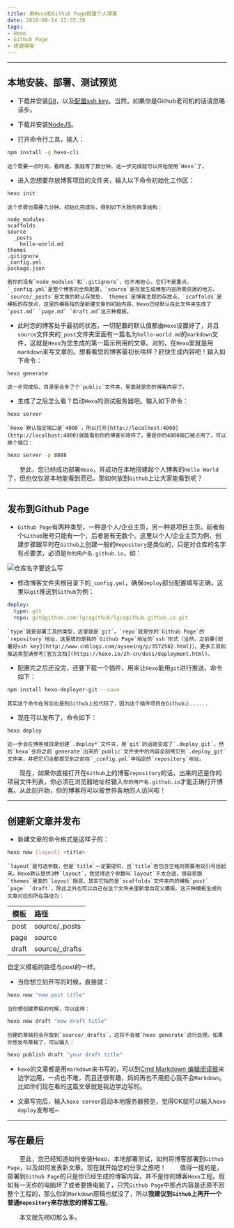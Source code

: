 ```yaml
---
title: 用Hexo和Github Page搭建个人博客
date: 2016-08-14 12:35:38
tags:
- Hexo
- Github Page
- 搭建博客
---
```


------------------------

## 本地安装、部署、测试预览

- 下载并安装[Git](https://git-scm.com/downloads)，以及[配置ssh key](http://www.cnblogs.com/ayseeing/p/3572582.html)。当然，如果你是Github老司机的话请忽略该步。

- 下载并安装[NodeJS](https://nodejs.org/zh-cn/)。

- 打开命令行工具，输入：
``` bash
npm install -g hexo-cli
```
	这个需要一点时间，看网速。我就等了数分钟。这一步完成就可以开始使用`Hexo`了。
<!-- more -->
- 进入您想要存放博客项目的文件夹，输入以下命令初始化工作区：
``` bash
hexo init
```
	这个步骤也需要几分钟。初始化完成后，得到如下大致的目录结构：
```
node_modules
scaffolds
source
  _posts
    hello-world.md
themes
.gitignore
_config.yml
package.json
```
	若你的没有`node_modules`和`.gitignore`，也不用担心，它们不是重点。`_config.yml`是整个博客的全局配置，`source`是存放生成博客内容所需资源的地方，`source/_posts`是文章的默认存放处，`themes`是博客主题的存放点，`scaffolds`是模板的存放点，这里的模板指的是新建文章的初始内容，Hexo已经默认在此文件夹生成了`post.md` `page.md` `draft.md`这三种模板。

- 此时您的博客处于最初的状态，一切配置的默认值都由`Hexo`设置好了，并且`source`文件夹的`_post`文件夹里面有一篇名为`hello-world.md`的`markdown`文件，这就是`Hexo`为您生成的第一篇示例用的文章。对的，在`Hexo`里就是用`markdown`来写文章的。想看看您的博客最初长啥样？赶快生成内容吧！输入如下命令：
``` bash
hexo generate
```
	这一步完成后，目录里会多了个`public`文件夹，里面就是您的博客内容了。

- 生成了之后怎么看？启动`Hexo`的测试服务器吧。输入如下命令：
``` bash
hexo server
```
	`Hexo`默认指定端口是`4000`，所以打开[http://localhost:4000](http://localhost:4000)就能看到你的博客长啥样了。要是你的4000端口被占用了，可以换个端口：
``` bash
hexo server -p 8888
```

　　至此，您已经成功部署`Hexo`，并成功在本地搭建起个人博客的`Hello World`了，但也仅仅是本地能看到而已，那如何放到`Github`上让大家能看到呢？

-------------------------------

## 发布到Github Page

- `Github Page`有两种类型，一种是个人/企业主页，另一种是项目主页。前者每个`Github`账号只能有一个，后者能有无数个。这里以个人/企业主页为例，创建步骤跟平时在`Github`上创建一般的`Repository`是类似的，只是对仓库的名字有点要求，必须是`你的用户名.github.io`，如：

![仓库名字要这么写](http://obw0x5bwh.bkt.clouddn.com/hexo-and-github-page-build-blog/image/00.png)

- 修改博客文件夹根目录下的`_config.yml`，确保`deploy`部分配置填写正确，这里以`git`推送到`Github`为例：
``` yaml
deploy:
  type: git
  repo: git@github.com:lgcagithub/lgcagithub.github.io.git
```
	`type`就是部署工具的类型，这里就是`git`。`repo`就是你的`Github Page`的`repository`地址，这里填的是我的`Github Page`地址的`ssh`形式（当然，之前要[部署好ssh key](http://www.cnblogs.com/ayseeing/p/3572582.html)）。更多工具和推送类型请参考[官方文档](https://hexo.io/zh-cn/docs/deployment.html)。

- 配置完之后还没完，还要下载一个插件，用来让`Hexo`能用`git`进行推送，命令如下：
``` bash
npm install hexo-deployer-git --save
```
	其实这个命令在背后也是到Github上拉代码了，因为这个插件项目在Github上......

- 现在可以发布了，命令如下：
``` bash
hexo deploy
```
	这一步会在博客根目录创建`.deploy*`文件夹，用`git`的话就变成了`.deploy_git`，然后`hexo`会将之前`generate`出来的`public`文件夹中的内容全部拷贝到`.deploy_git`文件夹，并把它们全都提交到之前在`_config.yml`中指定的`repository`地址。

　　现在，如果你直接打开在`Github`上的博客`repository`的话，出来的还是你的项目文件列表，你必须在浏览器地址栏输入`你的用户名.github.io`才能正确打开博客。从此刻开始，你的博客将可以被世界各地的人访问啦！

--------------------------------

## 创建新文章并发布

- 新建文章的命令格式是这样子的：
``` bash
hexo new [layout] <title>
```
	`layout`是可选参数，但是`title`一定要提供，且`title`若包含空格则需要用双引号括起来。Hexo默认提供3种`layout`，我觉得这个参数叫`layout`不太合适，很容易跟`themes`里面的`layout`搞混，其实它指的是`scaffolds`文件夹内的模板`post` `page` `draft`，除此之外也可以自己在这个文件夹里新增自定义模板。这三种模板生成的文章对应的所在路径为：


|模板|路径|
|:------:|:------|
|post|source/_posts|
|page|source|
|draft|source/_drafts|

自定义模板的路径与post的一样。

- 当你想立刻开写的时候，直接就：
``` bash
hexo new "new post title"
```
	当你想创建草稿的时候，可以这样：
``` bash
hexo new draft "new draft title"
```
	创建的草稿将会存放到`source/_drafts`，这将不会被`hexo generate`进行处理。如果你想发布草稿了，可以输入：
``` bash
hexo publish draft "your draft title"
```

- `hexo`的文章都是用`markdown`来书写的，可以到[Cmd Markdown 编辑阅读器](https://www.zybuluo.com/mdeditor)来边学边用，一点也不难，而且还很有趣，妈妈再也不用担心我不会`Markdown`。比如你们现在看的这篇文章就是我边学边写的。

- 文章写完后，输入`hexo server`启动本地服务器预览，觉得OK就可以输入`hexo deploy`发布啦~

-----------------------------------

## 写在最后

　　至此，您已经知道如何安装Hexo、本地部署测试，如何将博客部署到`Github Page`，以及如何发表新文章。现在就开始您的分享之旅吧！
　　值得一提的是，部署到`Github Page`的只是你已经生成的博客内容，并不是你的博客`Hexo`工程。假如有一天你的电脑坏了或者要换电脑了，只凭`Github Page`中那点内容是还原不回整个工程的，那么你的`Markdown`原稿也就没了，所以**我建议到`Github`上再开一个普通`Repository`来存放您的博客工程**。

　　本文就先唠叨那么多。
